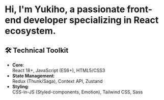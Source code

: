 # Hi, I'm **Yukiho**, a passionate front-end developer specializing in React ecosystem.
 
## 🛠️ Technical Toolkit
 
- **Core**:  
  React 18+, JavaScript (ES6+), HTML5/CSS3
- **State Management**:  
  Redux (Thunk/Saga), Context API, Zustand
- **Styling**:  
  CSS-in-JS (Styled-components, Emotion), Tailwind CSS, Sass
